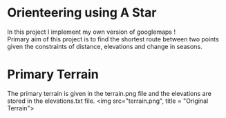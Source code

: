# Orienteering using A Star
In this project I implement my own version of googlemaps !
<br> Primary aim of this project is to find the shortest route between two points given the constraints of distance, elevations and change in seasons.
<br>
# Primary Terrain
The primary terrain is given in the terrain.png file and the elevations are stored in the elevations.txt file.
<img src="terrain.png", title = "Original Terrain">
